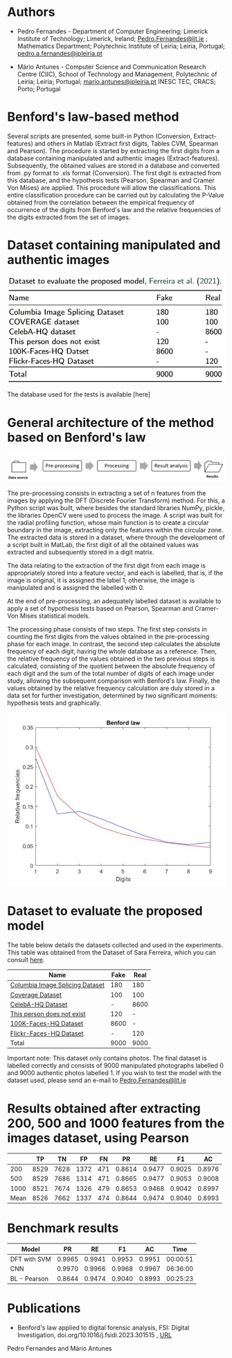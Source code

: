 # Authors

+ Pedro Fernandes - Department of Computer Engineering; Limerick Institute of Technology; Limerick, Ireland; Pedro.Fernandes@lit.ie
; Mathematics Department; Polytechnic Institute of Leiria; Leiria, Portugal; pedro.a.fernandes@ipleiria.pt
                  

+ Mário Antunes - Computer Science and Communication Research Centre (CIIC), School of Technology and Management, Polytechnic of Leiria; Leiria; Portugal;   mario.antunes@ipleiria.pt
INESC TEC, CRACS; Porto; Portugal

# Benford's law-based method

Several scripts are presented, some built-in Python (Conversion, Extract-features) and others in Matlab (Extract first digits, Tables CVM, Spearman and Pearson). The procedure is started by extracting the first digits from a database containing manipulated and authentic images (Extract-features). 
Subsequently, the obtained values are stored in a database and converted from .py format to .xls format (Conversion). The first digit is extracted from this database, and the hypothesis tests (Pearson, Spearman and Cramer Von Mises) are applied. 
This procedure will allow the classifications. This entire classification procedure can be carried out by calculating the P-Value obtained from the correlation between the empirical frequency of occurrence of the digits from Benford's law and the relative frequencies of the digits extracted from the set of images.

# Dataset containing manipulated and authentic images

![Dataset](Dataset.jpg)

The database used for the tests is available [here]


# General architecture of the method based on Benford's law

![General architecture](Pre-processing.jpg)

The pre-processing consists in extracting a set of n features from the images by applying the DFT (Discrete Fourier Transform) method. For this, a Python script was built, where besides the standard libraries NumPy, pickle, the libraries OpenCV were used to process the image. A script was built for the radial profiling function, whose main function is to create a circular boundary in the image, extracting only the features within the circular zone. The extracted data is stored in a dataset, where through the development of a script built in MatLab, the first digit of all the obtained values was extracted and subsequently stored in a digit matrix.

The data relating to the extraction of the first digit from each image is appropriately stored into a feature vector, and each is labelled, that is, if the image is original, it is assigned the label 1;  otherwise, the image is manipulated and is assigned the labelled with 0.

At the end of pre-processing, an adequately labelled dataset is available to apply a set of hypothesis tests based on Pearson, Spearman and Cramer-Von Mises statistical models. 

The processing phase consists of two steps. The first step consists in counting the first digits from the values obtained in the pre-processing phase for each image. In contrast, the second step calculates the absolute frequency of each digit, having the whole database as a reference. Then, the relative frequency of the values obtained in the two previous steps is calculated, consisting of the quotient between the absolute frequency of each digit and the sum of the total number of digits of each image under study, allowing the subsequent comparison with Benford's law. Finally, the values obtained by the relative frequency calculation are duly stored in a data set for further investigation, determined by two significant moments: hypothesis tests and graphically.

![Benford curve](Benfordcurve.jpg)


# Dataset to evaluate the proposed model

The table below details the datasets collected and used in the experiments.
This table was obtained from the Dataset of Sara Ferreira, which you can consult [here](https://github.com/saraferreirascf/Photos-Videos-Manipulations-Dataset).

| Name | Fake | Real | 
| ---- | ---- | ---- | 
| [Columbia Image Splicing Dataset](https://www.ee.columbia.edu/ln/dvmm/downloads/AuthSplicedDataSet/AuthSplicedDataSet.htm) | 180 | 180 | 
| [Coverage Dataset](https://github.com/wenbihan/coverage) | 100 | 100 |  
| [CelebA-HQ Dataset](https://arxiv.org/abs/1710.10196) | - | 8600 |  
| [This person does not exist](https://thispersondoesnotexist.com/)| 120 | - |  
| [100K-Faces-HQ Dataset](https://generated.photos/) | 8600 | - |  
| [Flickr-Faces-HQ Dataset](https://arxiv.org/abs/1812.04948) | - | 120 |  
| Total | 9000 | 9000 |  |

Important note: 
This dataset only contains photos.
The final dataset is labelled correctly and consists of 9000 manipulated photographs labelled 0 and 9000 authentic photos labelled 1. 
If you wish to test the model with the dataset used, please send an e-mail to Pedro.Fernandes@lit.ie 

# Results obtained after extracting 200, 500 and 1000 features from the images dataset, using Pearson

|  | TP | TN | FP| FN | PR | RE | F1 | AC | 
| ---- | ---- | ---- | ---- | ---- | ---- | ---- | ---- | ---- |
| 200 | 8529 | 7628 | 1372 | 471 | 0.8614 | 0.9477 | 0.9025 | 0.8976 |
| 500 | 8529 | 7686 | 1314 | 471 | 0.8665 | 0.9477 | 0.9053 | 0.9008 |
| 1000 | 8521 | 7674 | 1326 | 479 | 0.8653 | 0.9468 | 0.9042 |  0.8997 |
| Mean | 8526 | 7662 | 1337 | 474 | 0.8644 | 0.9474 | 0.9040 |  0.8993 |


# Benchmark results

| Model | PR | RE | F1 | AC | Time |
| ------------ | ------------ | ------------ | ------------ | ------------ | ------------ | 
| DFT with SVM | 0.9965 | 0.9941 | 0.9953 | 0.9951 | 00:00:51 |
| CNN | 0.9970 | 0.9966 | 0.9968 | 0.9967 | 06:36:00 |
| BL - Pearson | 0.8644 | 0.9474 | 0.9040 | 0.8993 | 00:25:23 |

# Publications

+ Benford's law applied to digital forensic analysis, FSI: Digital Investigation, doi.org/10.1016/j.fsidi.2023.301515
, [URL](https://doi.org/10.1016/j.fsidi.2023.301515)

Pedro Fernandes and Mário Antunes



